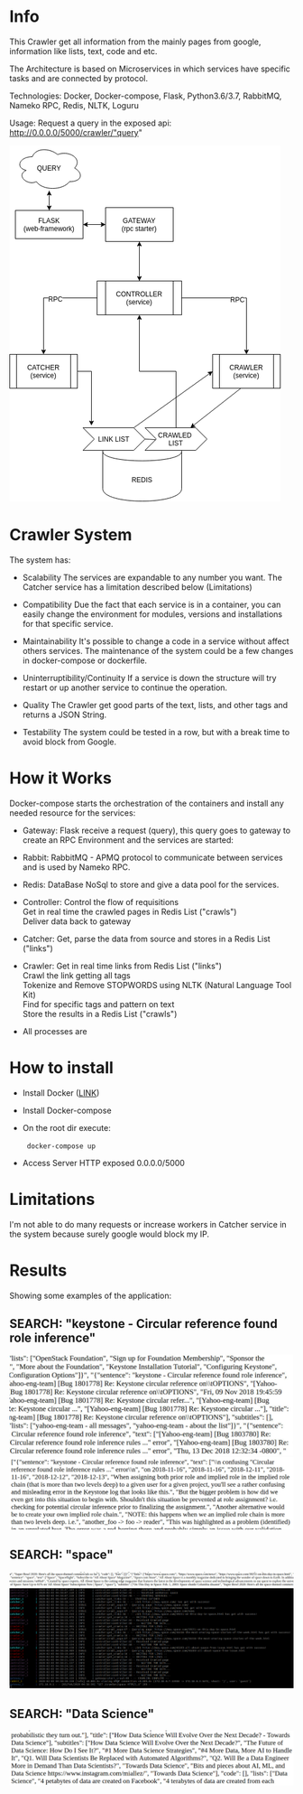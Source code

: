 # Info

This Crawler get all information from the mainly pages from google, information like lists, text, code and etc.

The Architecture is based on Microservices in which services have specific tasks and are connected by protocol.

Technologies: Docker, Docker-compose, Flask, Python3.6/3.7, RabbitMQ, Nameko RPC, Redis, NLTK, Loguru

Usage: Request a query in the exposed api: http://0.0.0.0/5000/crawler/"query"

![](../images/diagram_crawler.png)


# Crawler System

The system has:


- Scalability
The services are expandable to any number you want. 
The Catcher service has a limitation described below (Limitations)

- Compatibility
Due the fact that each service is in a container, you can easily change the environment for modules,
versions and installations for that specific service.

- Maintainability
It's possible to change a code in a service without affect others services.
The maintenance of the system could be a few changes in docker-compose or dockerfile.

- Uninterruptibility/Continuity
If a service is down the structure will try restart or up another service to continue the operation.

- Quality
The Crawler get good parts of the text, lists, and other tags and returns a JSON String.

- Testability
The system could be tested in a row, but with a break time to avoid block from Google.



# How it Works

Docker-compose starts the orchestration of the containers and install any needed resource for the services:

 - Gateway:
Flask receive a request (query), this query goes to gateway to create an RPC Environment and the services are started:

- Rabbit:
RabbitMQ - APMQ protocol to communicate between services and is used by Nameko RPC.

- Redis:
DataBase NoSql to store and give a data pool for the services.

- Controller:
Control the flow of requisitions  
Get in real time the crawled pages in Redis List ("crawls")  
Deliver data back to gateway

- Catcher:
Get, parse the data from source and stores in a Redis List ("links")

- Crawler:
Get in real time links from Redis List ("links")  
Crawl the link getting all tags  
Tokenize and Remove STOPWORDS using NLTK (Natural Language Tool Kit)  
Find for specific tags and pattern on text  
Store the results in a Redis List ("crawls")


* All processes are 


# How to install

- Install Docker ([LINK](https://docs.docker.com/install/))
- Install Docker-compose
- On the root dir execute:

    <code> docker-compose up </code>

- Access Server HTTP exposed 0.0.0.0/5000


# Limitations

I'm not able to do many requests or increase workers in Catcher service in the system because surely google would block my IP.


# Results

Showing some examples of the application:

## SEARCH: "keystone - Circular reference found role inference"

![](../images/response1.jpg)
![](../images/response2.jpg)


## SEARCH: "space"

![](../images/response4.jpg)
![](../images/response0.png)


## SEARCH: "Data Science"

![](../images/response3.jpg)




